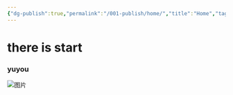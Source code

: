 ```yaml
---
{"dg-publish":true,"permalink":"/001-publish/home/","title":"Home","tags":["gardenEntry"]}
---
```


# there is start
### yuyou
![图片](https://img2.imgtp.com/2024/04/29/ZRI8f0YY.gif "Title")
